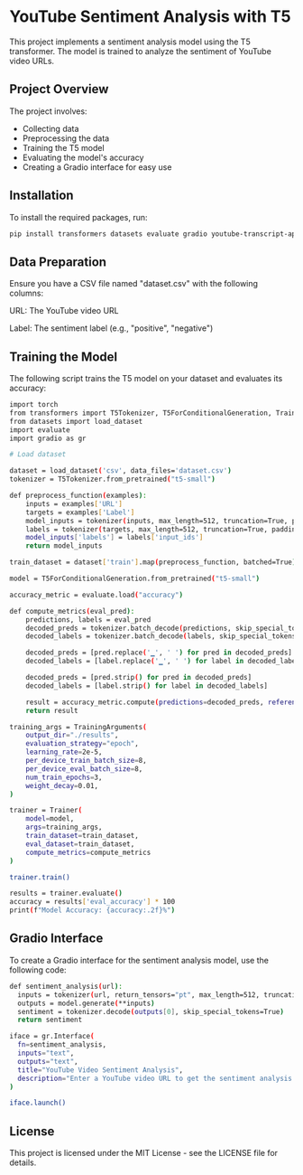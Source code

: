 # **YouTube Sentiment Analysis with T5**

This project implements a sentiment analysis model using the T5 transformer. The model is trained to analyze the sentiment of YouTube video URLs.

## **Project Overview**

The project involves:
- Collecting data
- Preprocessing the data
- Training the T5 model
- Evaluating the model's accuracy
- Creating a Gradio interface for easy use

## **Installation**

To install the required packages, run:
``` bash
pip install transformers datasets evaluate gradio youtube-transcript-api pydub
```

## **Data Preparation**

Ensure you have a CSV file named "dataset.csv" with the following columns:

URL: The YouTube video URL

Label: The sentiment label (e.g., "positive", "negative")

## **Training the Model**
The following script trains the T5 model on your dataset and evaluates its accuracy:

``` bash
import torch
from transformers import T5Tokenizer, T5ForConditionalGeneration, Trainer, TrainingArguments
from datasets import load_dataset
import evaluate
import gradio as gr

# Load dataset

dataset = load_dataset('csv', data_files='dataset.csv')
tokenizer = T5Tokenizer.from_pretrained("t5-small")

def preprocess_function(examples):
    inputs = examples['URL']
    targets = examples['Label']
    model_inputs = tokenizer(inputs, max_length=512, truncation=True, padding="max_length")
    labels = tokenizer(targets, max_length=512, truncation=True, padding="max_length")
    model_inputs['labels'] = labels['input_ids']
    return model_inputs

train_dataset = dataset['train'].map(preprocess_function, batched=True)

model = T5ForConditionalGeneration.from_pretrained("t5-small")

accuracy_metric = evaluate.load("accuracy")

def compute_metrics(eval_pred):
    predictions, labels = eval_pred
    decoded_preds = tokenizer.batch_decode(predictions, skip_special_tokens=True)
    decoded_labels = tokenizer.batch_decode(labels, skip_special_tokens=True)

    decoded_preds = [pred.replace('▁', ' ') for pred in decoded_preds]
    decoded_labels = [label.replace('▁', ' ') for label in decoded_labels]

    decoded_preds = [pred.strip() for pred in decoded_preds]
    decoded_labels = [label.strip() for label in decoded_labels]

    result = accuracy_metric.compute(predictions=decoded_preds, references=decoded_labels)
    return result

training_args = TrainingArguments(
    output_dir="./results",
    evaluation_strategy="epoch",
    learning_rate=2e-5,
    per_device_train_batch_size=8,
    per_device_eval_batch_size=8,
    num_train_epochs=3,
    weight_decay=0.01,
)

trainer = Trainer(
    model=model,
    args=training_args,
    train_dataset=train_dataset,
    eval_dataset=train_dataset,
    compute_metrics=compute_metrics
)

trainer.train()

results = trainer.evaluate()
accuracy = results['eval_accuracy'] * 100
print(f"Model Accuracy: {accuracy:.2f}%")
```

## **Gradio Interface**

To create a Gradio interface for the sentiment analysis model, use the following code:

  ``` bash
def sentiment_analysis(url):
    inputs = tokenizer(url, return_tensors="pt", max_length=512, truncation=True, padding="max_length")
    outputs = model.generate(**inputs)
    sentiment = tokenizer.decode(outputs[0], skip_special_tokens=True)
    return sentiment

iface = gr.Interface(
    fn=sentiment_analysis,
    inputs="text",
    outputs="text",
    title="YouTube Video Sentiment Analysis",
    description="Enter a YouTube video URL to get the sentiment analysis result."
)

iface.launch()
```

## **License**

This project is licensed under the MIT License - see the LICENSE file for details.
